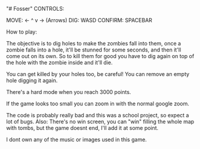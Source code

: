 "# Fosser" 
CONTROLS:

MOVE: <- ^ v -> (Arrows)
DIG: WASD
CONFIRM: SPACEBAR

How to play:

The objective is to dig holes to make the zombies fall into them, 
once a zombie falls into a hole, it'll be stunned for some seconds, and then it'll come out on its own.
So to kill them for good you have to dig again on top of the hole with the zombie inside and it'll die.

You can get killed by your holes too, be careful! You can remove an empty hole digging it again. 

There's a hard mode when you reach 3000 points. 

If the game looks too small you can zoom in with the normal google zoom.

The code is probably really bad and this was a school project, so expect a lot of bugs.
Also: There's no win screen, you can "win" filling the whole map with tombs, but the game doesnt end,
I'll add it at some point.

I dont own any of the music or images used in this game.
